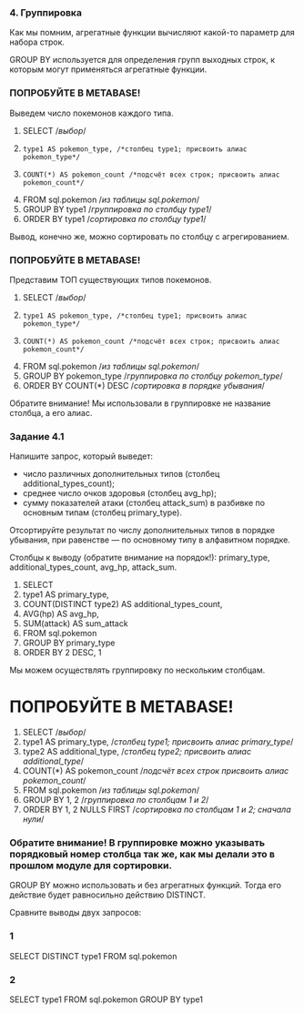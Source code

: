 ### 4. Группировка

Как мы помним, агрегатные функции вычисляют какой-то параметр для набора строк.

GROUP BY используется для определения групп выходных строк, к которым могут применяться агрегатные функции.

### ПОПРОБУЙТЕ В METABASE!

Выведем число покемонов каждого типа.

1. SELECT /*выбор*/
2.     type1 AS pokemon_type, /*столбец type1; присвоить алиас pokemon_type*/
3.     COUNT(*) AS pokemon_count /*подсчёт всех строк; присвоить алиас pokemon_count*/
4. FROM sql.pokemon /*из таблицы sql.pokemon*/
5. GROUP BY type1 /*группировка по столбцу type1*/
6. ORDER BY type1 /*сортировка по столбцу type1*/

Вывод, конечно же, можно сортировать по столбцу с агрегированием.

### ПОПРОБУЙТЕ В METABASE!

Представим ТОП существующих типов покемонов.

1. SELECT /*выбор*/
2.     type1 AS pokemon_type, /*столбец type1; присвоить алиас pokemon_type*/
3.     COUNT(*) AS pokemon_count /*подсчёт всех строк; присвоить алиас pokemon_count*/
4. FROM sql.pokemon /*из таблицы sql.pokemon*/
5. GROUP BY pokemon_type /*группировка по столбцу pokemon_type*/
6. ORDER BY COUNT(*) DESC /*сортировка в порядке убывания*/

Обратите внимание! Мы использовали в группировке не название столбца, а его алиас.

### Задание 4.1

Напишите запрос, который выведет:

- число различных дополнительных типов (столбец additional_types_count);
- среднее число очков здоровья (столбец avg_hp);
- сумму показателей атаки (столбец attack_sum) в разбивке по основным типам (столбец primary_type).

Отсортируйте результат по числу дополнительных типов в порядке убывания, при равенстве — по основному типу в алфавитном порядке.

Столбцы к выводу (обратите внимание на порядок!): primary_type, additional_types_count, avg_hp, attack_sum.

1. SELECT
2.    type1 AS primary_type,
3.    COUNT(DISTINCT type2) AS additional_types_count,
4.    AVG(hp) AS avg_hp,
5.    SUM(attack) AS sum_attack
6. FROM sql.pokemon
7. GROUP BY primary_type
8. ORDER BY 2 DESC, 1

Мы можем осуществлять группировку по нескольким столбцам.

# ПОПРОБУЙТЕ В METABASE!

1. SELECT /*выбор*/
2.    type1 AS primary_type, /*столбец type1; присвоить алиас primary_type*/
3.    type2 AS additional_type, /*столбец type2; присвоить алиас additional_type*/
4.    COUNT(*) AS pokemon_count /*подсчёт всех строк присвоить алиас pokemon_count*/
5. FROM sql.pokemon /*из таблицы sql.pokemon*/
6. GROUP BY 1, 2 /*группировка по столбцам 1 и 2*/
7. ORDER BY 1, 2 NULLS FIRST /*сортировка по столбцам 1 и 2; сначала нули*/

### Обратите внимание! В группировке можно указывать порядковый номер столбца так же, как мы делали это в прошлом модуле для сортировки.

GROUP BY можно использовать и без агрегатных функций. Тогда его действие будет равносильно действию DISTINCT.

Сравните выводы двух запросов:
### 1
SELECT DISTINCT 
    type1
FROM sql.pokemon

### 2
SELECT
    type1
FROM sql.pokemon
GROUP BY type1
